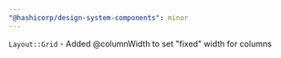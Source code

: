 ```yaml
---
"@hashicorp/design-system-components": minor
---
```


`Layout::Grid` - Added @columnWidth to set "fixed" width for columns
